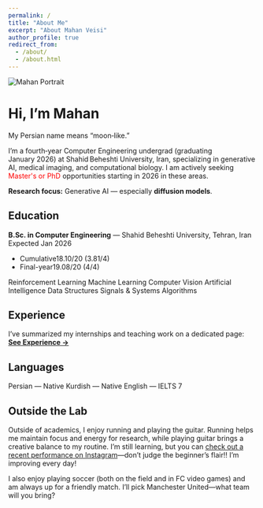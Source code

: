 ```yaml
---
permalink: /
title: "About Me"
excerpt: "About Mahan Veisi"
author_profile: true
redirect_from:
  - /about/
  - /about.html
---
```




<div class="about-hero-circular">
  <img src="{{ '/assets/img/Mahan.png' | relative_url }}"
       alt="Mahan Portrait"
       class="about-hero-circular__img">
  <div class="about-hero-circular__text">
    <h1>Hi, I’m Mahan</h1>
    <p>My Persian name means “moon‑like.”</p>
  </div>
</div>


I’m a fourth‑year Computer Engineering undergrad (graduating January 2026) at Shahid Beheshti University, Iran, specializing in generative AI, medical imaging, and computational biology. I am actively seeking <span style="color:red">Master's or PhD</span> opportunities starting in 2026 in these areas.

**Research focus:** Generative AI — especially **diffusion models**.

<!-- ## Research Experience
Across my research internships and B.Sc. thesis, I’ve contributed to:

- **MRI Reconstruction**  
  Cascaded transformer U‑Nets with Frequency Mining for faster, high‑quality multi‑contrast scans (my B.Sc. thesis); now exploring generative diffusion approaches to push this further.  

- **Computational Biology**  
  Self‑supervised transcriptomic transformers to decode the “language” of cellular systems across imaging and sequencing modalities.  

- **Inverse‑Problem Optimization**  
  Creative diffusion‑based generative models for high‑performance, diverse solutions to real‑world technical challenges. -->


<!-- ## Education

- **B.Sc. in Computer Engineering** (Expected Jan 2026)
  Shahid Beheshti University, Tehran, Iran
  - Cumulative GPA: **18.10/20 (3.81/4)**
  - Final-year GPA: **19.08/20 (4/4)**  
  - **Relevant Courses (GPA:4/4)**: Reinforcement Learning, Machine Learning, Computer Vision, AI, Data Structures, Signals and Systems, Algorithms
   -->

## Education

<div class="edu-card">
  <div class="edu-card__title">
    <strong>B.Sc. in Computer Engineering</strong> — Shahid Beheshti University, Tehran, Iran
  </div>
  <div class="edu-card__meta">Expected Jan 2026</div>

  <ul class="edu-stats">
    <li class="stat"><span class="stat__label">Cumulative</span><span class="stat__value">18.10/20 (3.81/4)</span></li>
    <li class="stat"><span class="stat__label">Final-year</span><span class="stat__value">19.08/20 (4/4)</span></li>
  </ul>

  <div class="course-chips">
    <span class="chip">Reinforcement Learning</span>
    <span class="chip">Machine Learning</span>
    <span class="chip">Computer Vision</span>
    <span class="chip">Artificial Intelligence</span>
    <span class="chip">Data Structures</span>
    <span class="chip">Signals & Systems</span>
    <span class="chip">Algorithms</span>
  </div>
</div>

## Experience
I’ve summarized my internships and teaching work on a dedicated page:
**[See Experience →](/experience/)**


## Languages
<!-- - **Persian**: Native  
- **Kurdish**: Native
- **English**: IELTS 7  -->

<div class="lang-chips">
  <span class="chip">Persian — Native</span>
  <span class="chip">Kurdish — Native</span>
  <span class="chip">English — IELTS 7</span>
</div>

## Outside the Lab
Outside of academics, I enjoy running and playing the guitar. Running helps me maintain focus and energy for research, while playing guitar brings a creative balance to my routine. I’m still learning, but you can [check out a recent performance on Instagram](https://www.instagram.com/reel/C4d2jSgseuJ/?utm_source=ig_web_copy_link&igsh=MzRlODBiNWFlZA==)—don’t judge the beginner’s flair!! I’m improving every day!

I also enjoy playing soccer (both on the field and in FC video games) and am always up for a friendly match. I’ll pick Manchester United—what team will you bring?

<!-- 

## What’s Next?
I’m driven to bridge generative AI and real‑world biology/healthcare. In the short term, I’m refining my MRI and transcriptomics models for top conference submissions; long‑term, I aim to build human‑centered AI systems that enhance diagnostics and accelerate scientific discovery. 
-->
